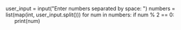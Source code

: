 user_input = input("Enter numbers separated by space: ")
numbers = list(map(int, user_input.split()))
for num in numbers:
    if num % 2 == 0:
        print(num)
